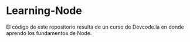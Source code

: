 # Learning-Node
El código de este repositorio resulta de un curso de Devcode.la en donde aprendo los fundamentos de Node.
